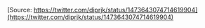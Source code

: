 [Source: https://twitter.com/diprjk/status/1473643074714619904](https://twitter.com/diprjk/status/1473643074714619904)